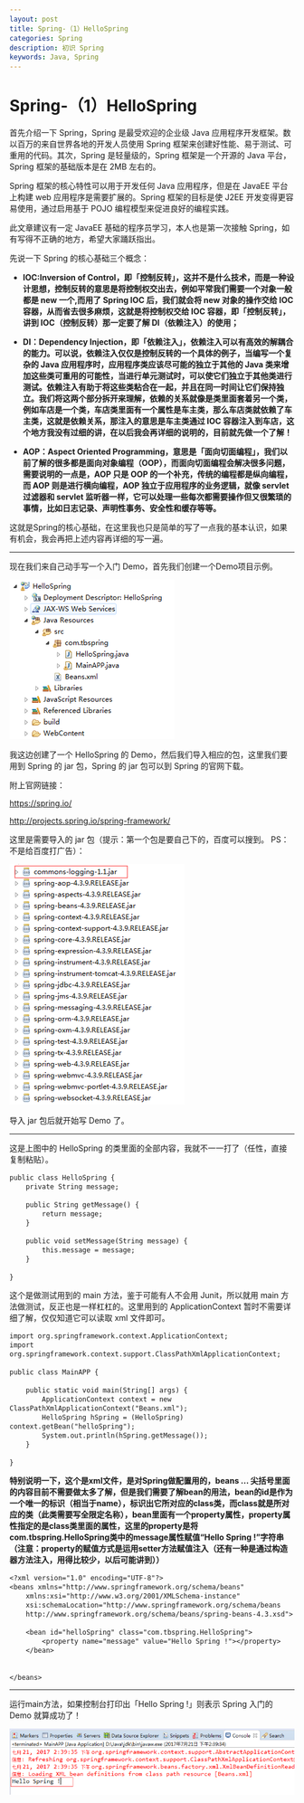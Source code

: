 ```yaml
---
layout: post
title: Spring-（1）HelloSpring
categories: Spring
description: 初识 Spring
keywords: Java, Spring
---
```


# Spring-（1）HelloSpring

首先介绍一下 Spring，Spring 是最受欢迎的企业级 Java 应用程序开发框架。数以百万的来自世界各地的开发人员使用 Spring 框架来创建好性能、易于测试、可重用的代码。其次，Spring 是轻量级的，Spring 框架是一个开源的 Java 平台，  Spring 框架的基础版本是在 2MB 左右的。

Spring 框架的核心特性可以用于开发任何 Java 应用程序，但是在 JavaEE 平台上构建 web 应用程序是需要扩展的。Spring 框架的目标是使 J2EE 开发变得更容易使用，通过启用基于 POJO 编程模型来促进良好的编程实践。

此文章建议有一定 JavaEE 基础的程序员学习，本人也是第一次接触 Spring，如有写得不正确的地方，希望大家踊跃指出。

先说一下 Spring 的核心基础三个概念：

- **IOC:Inversion of Control，即「控制反转」，这并不是什么技术，而是一种设计思想，控制反转的意思是将控制权交出去，例如平常我们需要一个对象一般都是 new 一个,而用了 Spring IOC 后，我们就会将 new 对象的操作交给 IOC 容器，从而省去很多麻烦，这就是将控制权交给 IOC 容器，即「控制反转」，讲到 IOC（控制反转）那一定要了解 DI（依赖注入）的使用；**

- **DI：Dependency Injection，即「依赖注入」，依赖注入可以有高效的解耦合的能力。可以说，依赖注入仅仅是控制反转的一个具体的例子，当编写一个复杂的 Java 应用程序时，应用程序类应该尽可能的独立于其他的 Java 类来增加这些类可重用的可能性，当进行单元测试时，可以使它们独立于其他类进行测试。依赖注入有助于将这些类粘合在一起，并且在同一时间让它们保持独立。我们将这两个部分拆开来理解，依赖的关系就像是类里面套着另一个类，例如车店是一个类，车店类里面有一个属性是车主类，那么车店类就依赖了车主类，这就是依赖关系，那注入的意思是车主类通过 IOC 容器注入到车店，这个地方我没有过细的讲，在以后我会再详细的说明的，目前就先做一个了解！**
 
- **AOP：Aspect Oriented Programming，意思是「面向切面编程」，我们以前了解的很多都是面向对象编程（OOP），而面向切面编程会解决很多问题，需要说明的一点是，AOP 只是 OOP 的一个补充，传统的编程都是纵向编程，而 AOP 则是进行横向编程，AOP 独立于应用程序的业务逻辑，就像 servlet 过滤器和 servlet 监听器一样，它可以处理一些每次都需要操作但又很繁琐的事情，比如日志记录、声明性事务、安全性和缓存等等。**

这就是Spring的核心基础，在这里我也只是简单的写了一点我的基本认识，如果有机会，我会再把上述内容再详细的写一遍。

-------------------
现在我们来自己动手写一个入门 Demo，首先我们创建一个Demo项目示例。

![](/images/posts/java/Spring-1-DemoCatalog.png)

我这边创建了一个 HelloSpring 的 Demo，然后我们导入相应的包，这里我们要用到 Spring 的 jar 包，Spring 的 jar 包可以到 Spring 的官网下载。

附上官网链接：

 https://spring.io/ 

 http://projects.spring.io/spring-framework/ 

 这里是需要导入的 jar 包（提示：第一个包是要自己下的，百度可以搜到。  PS：不是给百度打广告）：

 ![](/images/posts/java/Spring-1-Jar.png)

导入 jar 包后就开始写 Demo 了。

-------------------
这是上图中的 HelloSpring 的类里面的全部内容，我就不一一打了（任性，直接复制粘贴）。

```
public class HelloSpring {
	private String message;

	public String getMessage() {
		return message;
	}

	public void setMessage(String message) {
		this.message = message;
	}
	
}
```

这个是做测试用到的 main 方法，鉴于可能有人不会用 Junit，所以就用 main 方法做测试，反正也是一样杠杠的。这里用到的 ApplicationContext 暂时不需要详细了解，仅仅知道它可以读取 xml 文件即可。

```
import org.springframework.context.ApplicationContext;
import org.springframework.context.support.ClassPathXmlApplicationContext;

public class MainAPP {

	public static void main(String[] args) {
		ApplicationContext context = new ClassPathXmlApplicationContext("Beans.xml");
		HelloSpring hSpring = (HelloSpring) context.getBean("helloSpring");
		System.out.println(hSpring.getMessage());
	}

}
```

**特别说明一下，这个是xml文件，是对Spring做配置用的，beans ... 尖括号里面的内容目前不需要做太多了解，但是我们需要了解bean的用法，bean的id是作为一个唯一的标识（相当于name），标识出它所对应的class类，而class就是所对应的类（此类需要写全限定名称），bean里面有一个property属性，property属性指定的是class类里面的属性，这里的property是将com.tbspring.HelloSpring类中的message属性赋值“Hello Spring !”字符串（注意：property的赋值方式是运用setter方法赋值注入（还有一种是通过构造器方法注入，用得比较少，以后可能讲到））**

```
<?xml version="1.0" encoding="UTF-8"?>
<beans xmlns="http://www.springframework.org/schema/beans"
    xmlns:xsi="http://www.w3.org/2001/XMLSchema-instance"
    xsi:schemaLocation="http://www.springframework.org/schema/beans
	http://www.springframework.org/schema/beans/spring-beans-4.3.xsd">
	
	<bean id="helloSpring" class="com.tbspring.HelloSpring">
		<property name="message" value="Hello Spring !"></property>
	</bean>

	
</beans>
```

-------------------
运行main方法，如果控制台打印出「Hello Spring !」则表示 Spring 入门的 Demo 就算成功了！

![](/images/posts/java/Spring-1-Print.png)
